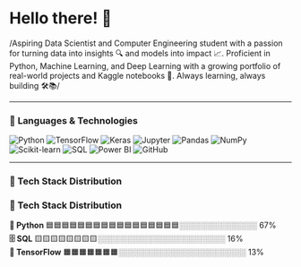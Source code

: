 # Hello there! 👋

/Aspiring Data Scientist and Computer Engineering student with a passion for turning data into insights 🔍 and models into impact 📈. Proficient in Python, Machine Learning, and Deep Learning with a growing portfolio of real-world projects and Kaggle notebooks 🚀. Always learning, always building 🛠️📚/

---

### 🧠 **Languages & Technologies**

![Python](https://img.shields.io/badge/-PYTHON-3776AB?style=for-the-badge&logo=python&logoColor=white)
![TensorFlow](https://img.shields.io/badge/-TENSORFLOW-FF6F00?style=for-the-badge&logo=tensorflow&logoColor=white)
![Keras](https://img.shields.io/badge/-TF.KERAS-D00000?style=for-the-badge&logo=keras&logoColor=white)
![Jupyter](https://img.shields.io/badge/-JUPYTER-F37626?style=for-the-badge&logo=jupyter&logoColor=white)
![Pandas](https://img.shields.io/badge/-PANDAS-150458?style=for-the-badge&logo=pandas&logoColor=white)
![NumPy](https://img.shields.io/badge/-NUMPY-013243?style=for-the-badge&logo=numpy&logoColor=white)
![Scikit-learn](https://img.shields.io/badge/-SCIKIT--LEARN-F7931E?style=for-the-badge&logo=scikit-learn&logoColor=white)
![SQL](https://img.shields.io/badge/-SQL-4479A1?style=for-the-badge&logo=mysql&logoColor=white)
![Power BI](https://img.shields.io/badge/-POWER%20BI-F2C811?style=for-the-badge&logo=powerbi&logoColor=black)
![GitHub](https://img.shields.io/badge/-GITHUB-181717?style=for-the-badge&logo=github&logoColor=white)

---

### 🔧 Tech Stack Distribution

### 🔧 Tech Stack Distribution

**🐍 Python**        🟦🟦🟦🟦🟦🟦🟦🟦🟦🟦🟦🟦🟦🟦🟦🟦🟦░░░░░░░░░░░░░░ 67%  
**🗄️ SQL**           🟨🟨🟨🟨🟨🟨🟨🟨░░░░░░░░░░░░░░░░░░░░░░░ 16%  
**🧠 TensorFlow**    🟧🟧🟧🟧🟧🟧🟧░░░░░░░░░░░░░░░░░░░░░░░ 13%
